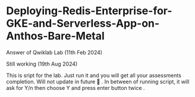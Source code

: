 # Deploying-Redis-Enterprise-for-GKE-and-Serverless-App-on-Anthos-Bare-Metal
Answer of Qwiklab Lab (11th Feb 2024)

Still working (19th Aug 2024)

This is sript for the lab. Just run it and you will get all your assessments completion. Will not update in future 🗿 .
In between of running script, it will ask for Y/n then choose Y and press enter button twice .
